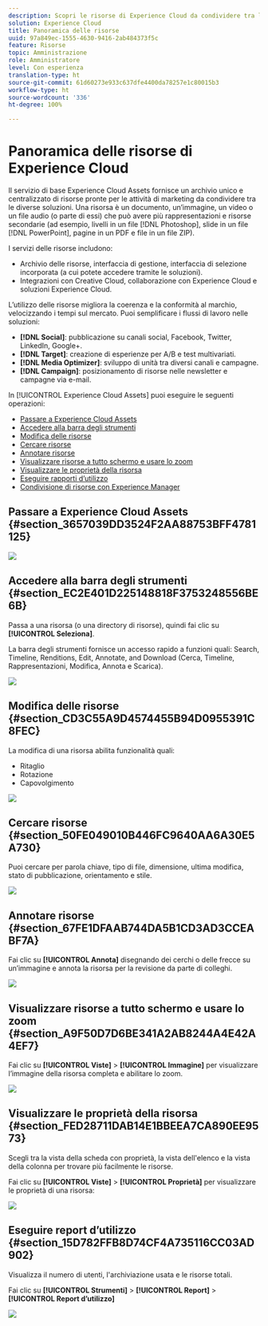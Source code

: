 ```yaml
---
description: Scopri le risorse di Experience Cloud da condividere tra le diverse soluzioni.
solution: Experience Cloud
title: Panoramica delle risorse
uuid: 97a849ec-1555-4630-9416-2ab484373f5c
feature: Risorse
topic: Amministrazione
role: Amministratore
level: Con esperienza
translation-type: ht
source-git-commit: 61d60273e933c637dfe4400da78257e1c80015b3
workflow-type: ht
source-wordcount: '336'
ht-degree: 100%

---
```



# Panoramica delle risorse di Experience Cloud

Il servizio di base Experience Cloud Assets fornisce un archivio unico e centralizzato di risorse pronte per le attività di marketing da condividere tra le diverse soluzioni. Una risorsa è un documento, un’immagine, un video o un file audio (o parte di essi) che può avere più rappresentazioni e risorse secondarie (ad esempio, livelli in un file [!DNL Photoshop], slide in un file [!DNL PowerPoint], pagine in un PDF e file in un file ZIP).

I servizi delle risorse includono:

* Archivio delle risorse, interfaccia di gestione, interfaccia di selezione incorporata (a cui potete accedere tramite le soluzioni).
* Integrazioni con Creative Cloud, collaborazione con Experience Cloud e soluzioni Experience Cloud.

L’utilizzo delle risorse migliora la coerenza e la conformità al marchio, velocizzando i tempi sul mercato. Puoi semplificare i flussi di lavoro nelle soluzioni:

* **[!DNL Social]**: pubblicazione su canali social, Facebook, Twitter, LinkedIn, Google+.
* **[!DNL Target]**: creazione di esperienze per A/B e test multivariati.
* **[!DNL Media Optimizer]**: sviluppo di unità tra diversi canali e campagne.
* **[!DNL Campaign]**: posizionamento di risorse nelle newsletter e campagne via e-mail.

In [!UICONTROL Experience Cloud Assets] puoi eseguire le seguenti operazioni:

* [Passare a Experience Cloud Assets](../experience-cloud-assets/experience-cloud-assets.md#section_3657039DD3524F2AA88753BFF4781125)
* [Accedere alla barra degli strumenti](../experience-cloud-assets/experience-cloud-assets.md#section_EC2E401D225148818F3753248556BE6B)
* [Modifica delle risorse](../experience-cloud-assets/experience-cloud-assets.md#section_CD3C55A9D4574455B94D0955391C8FEC)
* [Cercare risorse](../experience-cloud-assets/experience-cloud-assets.md#section_50FE049010B446FC9640AA6A30E5A730)
* [Annotare risorse](../experience-cloud-assets/experience-cloud-assets.md#section_67FE1DFAAB744DA5B1CD3AD3CCEABF7A)
* [Visualizzare risorse a tutto schermo e usare lo zoom](../experience-cloud-assets/experience-cloud-assets.md#section_A9F50D7D6BE341A2AB8244A4E42A4EF7)
* [Visualizzare le proprietà della risorsa](../experience-cloud-assets/experience-cloud-assets.md#section_FED28711DAB14E1BBEEA7CA890EE9573)
* [Eseguire rapporti d’utilizzo](../experience-cloud-assets/experience-cloud-assets.md#section_15D782FFB8D74CF4A735116CC03AD902)
* [Condivisione di risorse con Experience Manager](../experience-cloud-assets/experience-cloud-assets.md#section_45C1B72F4D274F54BC6CCB64D2580AC5)

## Passare a Experience Cloud Assets {#section_3657039DD3524F2AA88753BFF4781125}

![](assets/asset-nav.png)

## Accedere alla barra degli strumenti {#section_EC2E401D225148818F3753248556BE6B}

Passa a una risorsa (o una directory di risorse), quindi fai clic su **[!UICONTROL Seleziona]**.

La barra degli strumenti fornisce un accesso rapido a funzioni quali: Search, Timeline, Renditions, Edit, Annotate, and Download (Cerca, Timeline, Rappresentazioni, Modifica, Annota e Scarica).

![](assets/asset-tools.png)

## Modifica delle risorse {#section_CD3C55A9D4574455B94D0955391C8FEC}

La modifica di una risorsa abilita funzionalità quali:

* Ritaglio
* Rotazione
* Capovolgimento

![](assets/asset-edit.png)

## Cercare risorse {#section_50FE049010B446FC9640AA6A30E5A730}

Puoi cercare per parola chiave, tipo di file, dimensione, ultima modifica, stato di pubblicazione, orientamento e stile.

![](assets/asset-search.png)

## Annotare risorse {#section_67FE1DFAAB744DA5B1CD3AD3CCEABF7A}

Fai clic su **[!UICONTROL Annota]** disegnando dei cerchi o delle frecce su un’immagine e annota la risorsa per la revisione da parte di colleghi.

![](assets/assets-annotate.png)

## Visualizzare risorse a tutto schermo e usare lo zoom {#section_A9F50D7D6BE341A2AB8244A4E42A4EF7}

Fai clic su **[!UICONTROL Viste]** > **[!UICONTROL Immagine]** per visualizzare l’immagine della risorsa completa e abilitare lo zoom.

![](assets/asset-zoom.png)

## Visualizzare le proprietà della risorsa {#section_FED28711DAB14E1BBEEA7CA890EE9573}

Scegli tra la vista della scheda con proprietà, la vista dell&#39;elenco e la vista della colonna per trovare più facilmente le risorse.

Fai clic su **[!UICONTROL Viste]** > **[!UICONTROL Proprietà]** per visualizzare le proprietà di una risorsa:

![](assets/asset-properties.png)

## Eseguire report d’utilizzo {#section_15D782FFB8D74CF4A735116CC03AD902}

Visualizza il numero di utenti, l&#39;archiviazione usata e le risorse totali.

Fai clic su **[!UICONTROL Strumenti]** > **[!UICONTROL Report]** > **[!UICONTROL Report d’utilizzo]**

![](assets/assets-usage-report.png)
